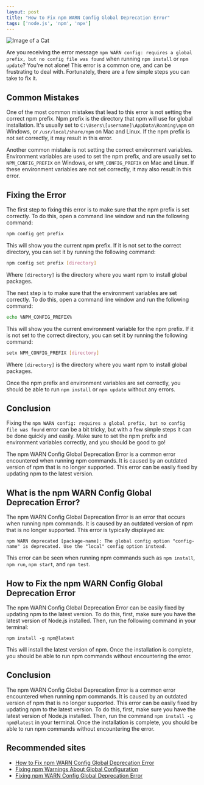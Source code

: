 ```yaml
---
layout: post
title: "How to Fix npm WARN Config Global Deprecation Error"
tags: ['node.js', 'npm', 'npx']
---
```


![Image of a Cat](http://source.unsplash.com/1600x900/?cat)

Are you receiving the error message `npm WARN config: requires a global prefix, but no config file was found` when running `npm install` or `npm update`? You're not alone! This error is a common one, and can be frustrating to deal with. Fortunately, there are a few simple steps you can take to fix it. 

## Common Mistakes

One of the most common mistakes that lead to this error is not setting the correct npm prefix. Npm prefix is the directory that npm will use for global installation. It's usually set to `C:\Users\[username]\AppData\Roaming\npm` on Windows, or `/usr/local/share/npm` on Mac and Linux. If the npm prefix is not set correctly, it may result in this error. 

Another common mistake is not setting the correct environment variables. Environment variables are used to set the npm prefix, and are usually set to `NPM_CONFIG_PREFIX` on Windows, or `NPM_CONFIG_PREFIX` on Mac and Linux. If these environment variables are not set correctly, it may also result in this error. 

## Fixing the Error

The first step to fixing this error is to make sure that the npm prefix is set correctly. To do this, open a command line window and run the following command: 

```sh
npm config get prefix
```

This will show you the current npm prefix. If it is not set to the correct directory, you can set it by running the following command: 

```sh
npm config set prefix [directory]
```

Where `[directory]` is the directory where you want npm to install global packages. 

The next step is to make sure that the environment variables are set correctly. To do this, open a command line window and run the following command: 

```sh
echo %NPM_CONFIG_PREFIX%
```

This will show you the current environment variable for the npm prefix. If it is not set to the correct directory, you can set it by running the following command: 

```sh
setx NPM_CONFIG_PREFIX [directory]
```

Where `[directory]` is the directory where you want npm to install global packages. 

Once the npm prefix and environment variables are set correctly, you should be able to run `npm install` or `npm update` without any errors. 

## Conclusion

Fixing the `npm WARN config: requires a global prefix, but no config file was found` error can be a bit tricky, but with a few simple steps it can be done quickly and easily. Make sure to set the npm prefix and environment variables correctly, and you should be good to go!

The npm WARN Config Global Deprecation Error is a common error encountered when running npm commands. It is caused by an outdated version of npm that is no longer supported. This error can be easily fixed by updating npm to the latest version.

## What is the npm WARN Config Global Deprecation Error?

The npm WARN Config Global Deprecation Error is an error that occurs when running npm commands. It is caused by an outdated version of npm that is no longer supported. This error is typically displayed as:

```
npm WARN deprecated [package-name]: The global config option "config-name" is deprecated. Use the "local" config option instead.
```

This error can be seen when running npm commands such as `npm install`, `npm run`, `npm start`, and `npm test`.

## How to Fix the npm WARN Config Global Deprecation Error

The npm WARN Config Global Deprecation Error can be easily fixed by updating npm to the latest version. To do this, first, make sure you have the latest version of Node.js installed. Then, run the following command in your terminal:

```
npm install -g npm@latest
```

This will install the latest version of npm. Once the installation is complete, you should be able to run npm commands without encountering the error.

## Conclusion

The npm WARN Config Global Deprecation Error is a common error encountered when running npm commands. It is caused by an outdated version of npm that is no longer supported. This error can be easily fixed by updating npm to the latest version. To do this, first, make sure you have the latest version of Node.js installed. Then, run the command `npm install -g npm@latest` in your terminal. Once the installation is complete, you should be able to run npm commands without encountering the error.
## Recommended sites
- [How to Fix npm WARN Config Global Deprecation Error](https://www.codementor.io/@adityamukherjee/how-to-fix-npm-warn-config-global-deprecation-error-t3q3t3q0t)
- [Fixing npm Warnings About Global Configuration](https://nodesource.com/blog/fixing-npm-warnings-about-global-configuration/)
- [Fixing npm WARN Config Global Deprecation Error](https://www.thepolyglotdeveloper.com/2018/02/fixing-npm-warn-config-global-deprecation-error/)